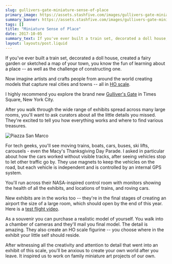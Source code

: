 ```yaml
---
slug: gullivers-gate-miniature-sense-of-place
primary_image: https://assets.stashfive.com/images/gullivers-gate-miniature-sense-of-place/full.jpeg
summary_banner: https://assets.stashfive.com/images/gullivers-gate-miniature-sense-of-place/slice.jpeg
tags: []
title: "Miniature Sense of Place"
date: 2017-10-05
summary_text: If you've ever built a train set, decorated a doll house, created a fairy garden or sketched a map of your town, you'll want to visit Gulliver's Gate in New York City.
layout: layouts/post.liquid
---
```



If you've ever built a train set, decorated a doll house, created a fairy garden or sketched a map of your town, you know the fun of learning about a place -- as well as the challenge of constructing one.

Now imagine artists and crafts people from around the world creating models that capture real cities and towns -- all in [HO scale](https://en.wikipedia.org/wiki/HO_scale).

I highly recommend you explore the brand new [Gulliver's Gate](https://gulliversgate.com/) in Times Square, New York City.

After you walk through the wide range of exhibits spread across many large rooms, you'll want to ask curators about all the little details you missed. They're excited to tell you how everything works and where to find various treasures.

![Piazza San Marco](https://assets.stashfive.com/images/gullivers-gate-miniature-sense-of-place/piazza-san-marco-miniature.jpg)

For tech geeks, you'll see moving trains, boats, cars, buses, ski lifts, carousels - even the Macy's Thanksgiving Day Parade. I asked in particular about how the cars worked without visible tracks, after seeing vehicles stop to let other traffic go by. They use magnets to keep the vehicles on the road, but each vehicle is independent and is controlled by an internal GPS system.

You'll run across their NASA-inspired control room with monitors showing the health of all the exhibits, and locations of trains, and roving cars.

New exhibits are in the works too -- they're in the final stages of creating an airport the size of a large room, which should open by the end of this year. Here is a [test flight video](https://www.facebook.com/gulliversgate/videos/852165418294432/).

As a souvenir you can purchase a realistic model of yourself. You walk into a chamber of cameras and they'll mail you final model. The detail is amazing. They also create an HO scale figurine -- you choose where in the exhibit your little self should reside.

After witnessing all the creativity and attention to detail that went into an exhibit of this scale, you'll be anxious to create your own world after you leave. It inspired us to work on family miniature art projects of our own.
